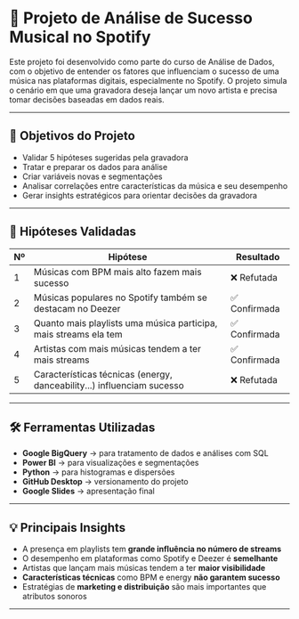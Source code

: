 # 🎵 Projeto de Análise de Sucesso Musical no Spotify

Este projeto foi desenvolvido como parte do curso de Análise de Dados, com o objetivo de entender os fatores que influenciam o sucesso de uma música nas plataformas digitais, especialmente no Spotify. O projeto simula o cenário em que uma gravadora deseja lançar um novo artista e precisa tomar decisões baseadas em dados reais.

---

## 📌 Objetivos do Projeto

- Validar 5 hipóteses sugeridas pela gravadora
- Tratar e preparar os dados para análise
- Criar variáveis novas e segmentações
- Analisar correlações entre características da música e seu desempenho
- Gerar insights estratégicos para orientar decisões da gravadora

---

## 🧪 Hipóteses Validadas

| Nº | Hipótese                                                                 | Resultado    |
|----|--------------------------------------------------------------------------|--------------|
| 1  | Músicas com BPM mais alto fazem mais sucesso                            | ❌ Refutada  |
| 2  | Músicas populares no Spotify também se destacam no Deezer               | ✅ Confirmada|
| 3  | Quanto mais playlists uma música participa, mais streams ela tem        | ✅ Confirmada|
| 4  | Artistas com mais músicas tendem a ter mais streams                     | ✅ Confirmada|
| 5  | Características técnicas (energy, danceability...) influenciam sucesso  | ❌ Refutada  |

---

## 🛠️ Ferramentas Utilizadas

- **Google BigQuery** → para tratamento de dados e análises com SQL
- **Power BI** → para visualizações e segmentações
- **Python** → para histogramas e dispersões
- **GitHub Desktop** → versionamento do projeto
- **Google Slides** → apresentação final

---

## 💡 Principais Insights

- A presença em playlists tem **grande influência no número de streams**
- O desempenho em plataformas como Spotify e Deezer é **semelhante**
- Artistas que lançam mais músicas tendem a ter **maior visibilidade**
- **Características técnicas** como BPM e energy **não garantem sucesso**
- Estratégias de **marketing e distribuição** são mais importantes que atributos sonoros

---




